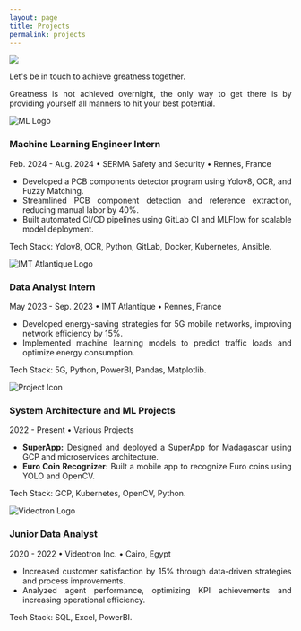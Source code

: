 ```yaml
---
layout: page
title: Projects
permalink: projects
---
```


<div style="text-align: justify">
  <img class="mx-auto !mb-0" src="{{site.baseurl}}/assets/img/card.PNG">
  <p class="!py-0 !mb-0 dark:text-slate-300">Let's be in touch to achieve greatness together.</p>
  <p class="text-gray-500 dark:text-slate-400 !py-0 !mt-0 !text-xs">Greatness is not achieved overnight, the only way to get there is by providing yourself all manners to hit your best potential.</p>
  
  <section id="experience" class="my-8">
  <div class="timeline-line"></div> <!-- Blue timeline line -->

  <!-- First Experience -->
  <div class="experience-section">
    <div class="timeline-dot"></div> <!-- Blue timeline dot -->
    <div class="flex items-start">
      <img src="{{ site.baseurl }}/assets/img/icons/serma.png" alt="ML Logo" class="icon">
      <div>
        <h3 class="text-gray-700 dark:text-stone-100">Machine Learning Engineer Intern</h3>
        <p class="location-date">Feb. 2024 - Aug. 2024 • SERMA Safety and Security • Rennes, France</p>
      </div>
    </div>
    <ul class="list-disc list-inside text-gray-500 dark:text-stone-100">
      <li>Developed a PCB components detector program using Yolov8, OCR, and Fuzzy Matching.</li>
      <li>Streamlined PCB component detection and reference extraction, reducing manual labor by 40%.</li>
      <li>Built automated CI/CD pipelines using GitLab CI and MLFlow for scalable model deployment.</li>
    </ul>
    <p class="tech-stack text-gray-500 dark:text-stone-100">Tech Stack: Yolov8, OCR, Python, GitLab, Docker, Kubernetes, Ansible.</p>
  </div>

  <!-- Second Experience -->
  <div class="experience-section">
    <div class="timeline-dot"></div> <!-- Blue timeline dot -->
    <div class="flex items-start">
      <img src="{{ site.baseurl }}/assets/img/icons/imt.png" alt="IMT Atlantique Logo" class="icon">
      <div>
        <h3 class="text-gray-700 dark:text-stone-100">Data Analyst Intern</h3>
        <p class="location-date">May 2023 - Sep. 2023 • IMT Atlantique • Rennes, France</p>
      </div>
    </div>
    <ul class="list-disc list-inside text-gray-500 dark:text-stone-100">
      <li>Developed energy-saving strategies for 5G mobile networks, improving network efficiency by 15%.</li>
      <li>Implemented machine learning models to predict traffic loads and optimize energy consumption.</li>
    </ul>
    <p class="tech-stack text-gray-500 dark:text-stone-100">Tech Stack: 5G, Python, PowerBI, Pandas, Matplotlib.</p>
  </div>

  <!-- Third Experience -->
  <div class="experience-section">
    <div class="timeline-dot"></div> <!-- Blue timeline dot -->
    <div class="flex items-start">
      <img src="{{ site.baseurl }}/assets/img/icons/azplus.png" alt="Project Icon" class="icon">
      <div>
        <h3 class="text-gray-700 dark:text-stone-100">System Architecture and ML Projects</h3>
        <p class="location-date">2022 - Present • Various Projects</p>
      </div>
    </div>
    <ul class="list-disc list-inside text-gray-500 dark:text-stone-100">
      <li><strong>SuperApp:</strong> Designed and deployed a SuperApp for Madagascar using GCP and microservices architecture.</li>
      <li><strong>Euro Coin Recognizer:</strong> Built a mobile app to recognize Euro coins using YOLO and OpenCV.</li>
    </ul>
    <p class="tech-stack text-gray-500 dark:text-stone-100">Tech Stack: GCP, Kubernetes, OpenCV, Python.</p>
  </div>

  <!-- Fourth Experience -->
  <div class="experience-section">
    <div class="timeline-dot"></div> <!-- Blue timeline dot -->
    <div class="flex items-start">
      <img src="{{ site.baseurl }}/assets/img/icons/videotron.png" alt="Videotron Logo" class="icon">
      <div>
        <h3 class="text-gray-700 dark:text-stone-100">Junior Data Analyst</h3>
        <p class="location-date">2020 - 2022 • Videotron Inc. • Cairo, Egypt</p>
      </div>
    </div>
    <ul class="list-disc list-inside text-gray-500 dark:text-stone-100">
      <li>Increased customer satisfaction by 15% through data-driven strategies and process improvements.</li>
      <li>Analyzed agent performance, optimizing KPI achievements and increasing operational efficiency.</li>
    </ul>
    <p class="tech-stack text-gray-500 dark:text-stone-100">Tech Stack: SQL, Excel, PowerBI.</p>
  </div>
</section>





</div>


